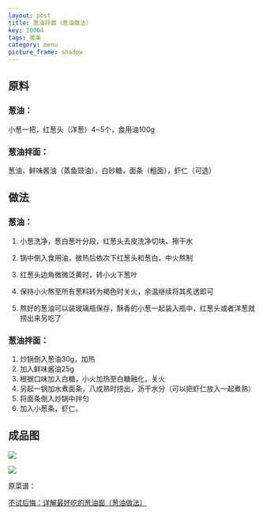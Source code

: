 ```yaml
---
layout: post
title: 葱油拌面（葱油做法）
key: 10004
tags: 面条
category: menu
picture_frame: shadow
---
```


## 原料

### 葱油：

小葱一把，红葱头（洋葱）4~5个，食用油100g

### 葱油拌面：

葱油，鲜味酱油（蒸鱼豉油），白砂糖，面条（粗面），虾仁（可选）<!--more-->

## 做法

### 葱油：

1. 小葱洗净，葱白葱叶分段，红葱头去皮洗净切块，擦干水

2. 锅中倒入食用油，微热后依次下红葱头和葱白，中火熬制

3. 红葱头边角微微泛黄时，转小火下葱叶

4. 保持小火熬至所有葱料转为褐色时关火，余温继续将其炙透即可

5. 熬好的葱油可以装玻璃瓶保存，酥香的小葱一起装入瓶中，红葱头或者洋葱就捞出来另吃了

### 葱油拌面：

1. 炒锅倒入葱油30g，加热
2. 加入鲜味酱油25g
3. 根据口味加入白糖，小火加热至白糖融化，关火
4. 另起一锅加水煮面条，八成熟时捞出，沥干水分（可以把虾仁放入一起煮熟）
5. 将面条倒入炒锅中拌匀
6. 加入小葱条，虾仁。

## 成品图

![](https://s3-us-west-1.amazonaws.com/menchi.xyz/%E8%91%B1%E6%B2%B9.JPG)

![](https://s3-us-west-1.amazonaws.com/menchi.xyz/%E8%91%B1%E6%B2%B9%E6%8B%8C%E9%9D%A2.JPG)

原菜谱：

[不试后悔：详解最好吃的葱油面（葱油做法）](https://www.xiachufang.com/recipe/102252489/)
